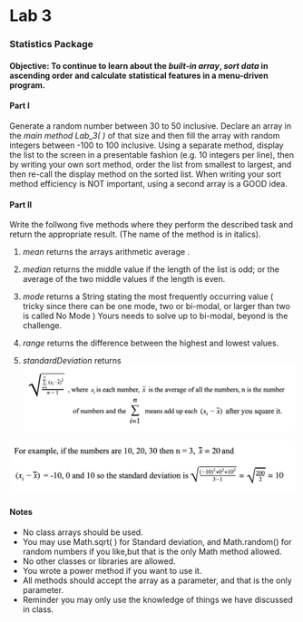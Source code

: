 # Lab 3
### Statistics Package

#### Objective: To continue to learn about the *built-in array*, *sort data* in ascending order and calculate statistical features in a menu-driven program.

#### Part I
Generate a random number between 30 to 50 inclusive.  Declare an array in the *main method Lab_3( )* of that size and then fill the array with random integers between -100 to 100 inclusive.  Using a separate method, display the list to the screen in a presentable fashion (e.g. 10 integers per line), then by writing your own sort method, order the list from smallest to largest, and then re-call the display method on the sorted list.  When writing your sort method efficiency is NOT important, using a second array is a GOOD idea. 

#### Part II
Write the follwong five methods where they perform the described task and return the appropriate result. (The name of the method is in italics).  

 
1. *mean* returns the arrays arithmetic average .       	
 
2. *median* returns the middle value if the length of the list is odd; or the average of the two middle values if the length is even.
 
3. *mode* returns a String stating the most frequently occurring value ( tricky since 	there can be one mode, two or bi-modal, or larger than two is called No Mode )  Yours needs to solve up to bi-modal, beyond is the challenge.
 
4. *range* returns the difference between the highest and lowest values.

5. *standardDeviation* returns ![stdDev](Standard_Deviation.png)
 
![stdDev](Standard_Deviation_Example.png)

#### Notes
* No class arrays should be used.
* You may use Math.sqrt( ) for Standard deviation, and Math.random() for random numbers if you like,but that is the only Math method allowed.
* No other classes or libraries are allowed.
* You wrote a power method if you want to use it.  
* All methods should accept the array as a parameter, and that is the only parameter.
* Reminder you may only use the knowledge of things we have discussed in class.
